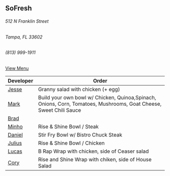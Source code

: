 
## SoFresh
###### 512 N Franklin Street
###### Tampa, FL 33602
###### (813) 999-1911

[View Menu](https://ordering.chownow.com/order/1667/locations)


Developer     | Order
--------------|---------------------
[Jesse](https://github.com/jessecurry)              | Granny salad with chicken (+ egg)
[Mark](http://github.com/mark-smithtb)              | Build your own bowl w/  Chicken, Quinoa,Spinach, Onions, Corn, Tomatoes, Mushrooms, Goat Cheese, Sweet Chili Sauce
[Brad](https://github.com/bself)                    | 
[Minho](https://github.com/minhochoi)               | Rise & Shine Bowl / Steak
[Daniel](https://github.come/dtartaglia)            | Stir Fry Bowl w/ Bistro Chuck Steak
[Julius](https://github.com/jbzozowski)             | Rise & Shine Bowl / Chicken
[Lucas](https://github.com/LucasClaude)             | B Rap Wrap with chicken, side of Ceaser salad
[Cory]()                                            | Rise and Shine Wrap with chiken, side of House Salad
